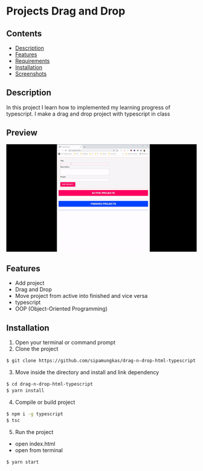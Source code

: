 # Projects Drag and Drop

## Contents

- [Description](#description)
- [Features](#features)
- [Requirements](#requirements)
- [Installation](#installation)
- [Screenshots](#screenshots)

## Description

In this project I learn how to implemented my learning progress of typescript. I make a drag and drop project with typescript in class

## Preview

<div style="text-align:center">
<img src="docs/drag-n-drop-sipamungkas.gif" alt="Drag and drop preview" height="auto" width="auto"/>
</div>

## Features

- Add project
- Drag and Drop
- Move project from active into finished and vice versa
- typescript
- OOP (Object-Oriented Programming)

## Installation

1. Open your terminal or command prompt
2. Clone the project

```bash
$ git clone https://github.com/sipamungkas/drag-n-drop-html-typescript
```

3. Move inside the directory and install and link dependency

```bash
$ cd drag-n-drop-html-typescript
$ yarn install
```

4. Compile or build project

```bash
$ npm i -g typescript
$ tsc
```

5. Run the project

- open index.html
- open from terminal

```bash
$ yarn start
```
